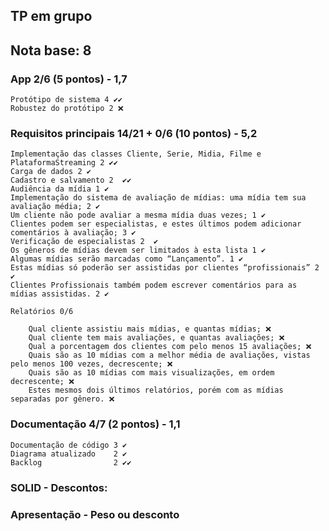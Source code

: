 ## TP em grupo

## Nota base: 8

### App 2/6 (5 pontos) - 1,7
	Protótipo de sistema 4 ✔✔
	Robustez do protótipo 2 ❌
	
### Requisitos principais 14/21 + 0/6 (10 pontos) - 5,2
	Implementação das classes Cliente, Serie, Midia, Filme e PlataformaStreaming 2 ✔✔
	Carga de dados 2 ✔
	Cadastro e salvamento 2  ✔✔
	Audiência da mídia 1 ✔
	Implementação do sistema de avaliação de mídias: uma mídia tem sua avaliação média; 2 ✔
	Um cliente não pode avaliar a mesma mídia duas vezes; 1 ✔
	Clientes podem ser especialistas, e estes últimos podem adicionar comentários à avaliação; 3 ✔
	Verificação de especialistas 2  ✔
	Os gêneros de mídias devem ser limitados à esta lista 1 ✔
	Algumas mídias serão marcadas como “Lançamento”. 1 ✔
	Estas mídias só poderão ser assistidas por clientes “profissionais” 2 ✔
	Clientes Profissionais também podem escrever comentários para as mídias assistidas. 2 ✔
	
	Relatórios 0/6 
	
		Qual cliente assistiu mais mídias, e quantas mídias; ❌
		Qual cliente tem mais avaliações, e quantas avaliações; ❌
		Qual a porcentagem dos clientes com pelo menos 15 avaliações; ❌
		Quais são as 10 mídias com a melhor média de avaliações, vistas pelo menos 100 vezes, decrescente; ❌
		Quais são as 10 mídias com mais visualizações, em ordem decrescente; ❌
		Estes mesmos dois últimos relatórios, porém com as mídias separadas por gênero. ❌
	
### Documentação 4/7 (2 pontos) - 1,1
	Documentação de código 3 ✔
	Diagrama atualizado    2 ✔
	Backlog 			   2 ✔✔
	
### SOLID - Descontos: 
	
### Apresentação - Peso ou desconto